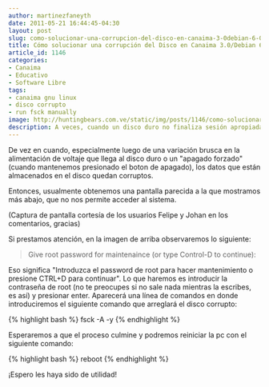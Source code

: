 ```yaml
---
author: martinezfaneyth
date: 2011-05-21 16:44:45-04:30
layout: post
slug: como-solucionar-una-corrupcion-del-disco-en-canaima-3-0debian-6-0-run-fsck-manually
title: Cómo solucionar una corrupción del Disco en Canaima 3.0/Debian 6.0 (Run fsck manually)
article_id: 1146
categories:
- Canaima
- Educativo
- Software Libre
tags:
- canaima gnu linux
- disco corrupto
- run fsck manually
image: http://huntingbears.com.ve/static/img/posts/1146/como-solucionar-una-corrupcion-del-disco-en-canaima-3-0debian-6-0-run-fsck-manually__1.jpg
description: A veces, cuando un disco duro no finaliza sesión apropiadamente, algunos datos se corrompen momentáneamente. Aquí se explica como resolver esta falla.
---
```


De vez en cuando, especialmente luego de una variación brusca en la alimentación de voltaje que llega al disco duro o un "apagado forzado" (cuando mantenemos presionado el boton de apagado), los datos que están almacenados en el disco quedan corruptos.

Entonces, usualmente obtenemos una pantalla parecida a la que mostramos más abajo, que no nos permite acceder al sistema.

<span class="figure figure-100" data-figure-src="http://huntingbears.com.ve/static/img/posts/1146/como-solucionar-una-corrupcion-del-disco-en-canaima-3-0debian-6-0-run-fsck-manually__2.jpg" data-figure-href="http://huntingbears.com.ve/static/img/posts/1146/como-solucionar-una-corrupcion-del-disco-en-canaima-3-0debian-6-0-run-fsck-manually__1.jpg"></span>

(Captura de pantalla cortesía de los usuarios Felipe y Johan en los comentarios, gracias)

Si prestamos atención, en la imagen de arriba observaremos lo siguiente:

> Give root password for maintenaince
> (or type Control-D to continue):

Eso significa "Introduzca el password de root para hacer mantenimiento o presione CTRL+D para continuar". Lo que haremos es introducir la contraseña de root (no te preocupes si no sale nada mientras la escribes, es así) y presionar enter. Aparecerá una línea de comandos en donde introduciremos el siguiente comando que arreglará el disco corrupto:

{% highlight bash %}
fsck -A -y
{% endhighlight %}

Esperaremos a que el proceso culmine y podremos reiniciar la pc con el siguiente comando:

{% highlight bash %}
reboot
{% endhighlight %}

¡Espero les haya sido de utilidad!
